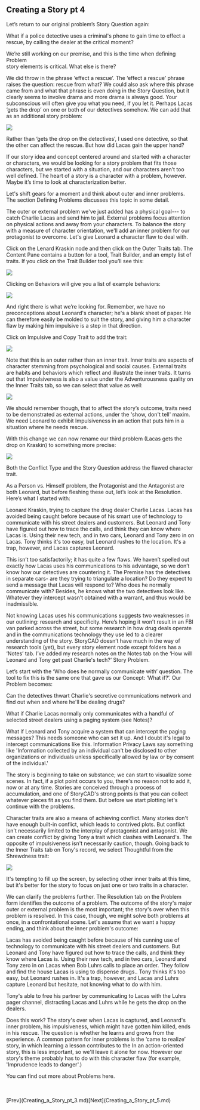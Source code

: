## Creating a Story pt 4 ##
Let’s return to our original problem’s Story Question again: <br/>

What if a police detective uses a criminal's phone to gain time to effect a rescue, by calling the dealer at the critical moment? <br/>

We’re still working on our premise, and this is the time when defining Problem  <br/>
story elements is  critical. What else is there?  <br/>

We did throw in the phrase ‘effect a rescue’.  The ‘effect a rescue’ phrase raises the question: rescue from what? We could also ask where this phrase came from and what that phrase is even doing in the Story Question,  but it clearly seems to involve drama and more drama is always good. Your subconscious will often give you what you need, if you let it. Perhaps Lacas ‘gets the drop’ on one or both of our detectives somehow. We can add that as an additional story problem: <br/>

![](Tutorial-4-Lacas-gets-the-drop-on-Kraskin.png)

Rather than ‘gets the drop on the detectives’, I used one detective, so that the other can affect the rescue. But how did Lacas gain the upper hand?  <br/>

If our story idea and concept centered around and started with a character or characters, we would be looking for a story problem that fits those characters, but we started with a situation, and our characters aren’t too well defined. The heart of a story is a character with a problem, however. Maybe it’s time to look at characterization better. <br/>

Let's shift gears for a moment and think about outer and inner problems.  The section Defining Problems discusses this topic in some detail. <br/>

The outer or external problem we've just added has a physical goal--- to catch Charlie Lacas and send him to jail.  External problems focus attention on physical actions and away from your characters.  To balance the story with a measure of character orientation, we'll add an inner problem for our protagonist to overcome.  Let's give Leonard a character flaw to deal with.  <br/>

Click on the Lenard Kraskin node and then click on the Outer Traits tab. The Content Pane contains a button for a tool, Trait Builder, and an empty list of traits. If you click on the Trait Builder tool you’ll see this: <br/>

![](Tutorial-4-Trait-Builder.png)

Clicking on Behaviors will give you a list of example behaviors:  <br/>

![](Tutorial-4-Behaviors.png)

And right there is what we’re looking for. Remember, we have no preconceptions about Leonard's character; he's a blank sheet of paper.  He can therefore easily be molded to suit the story, and giving him a character flaw by making him impulsive is a step in that direction. <br/>

Click on Impulsive and Copy Trait to add the trait: <br/>

![](Tutorial-4-Impulsive.png)


Note that this is an outer rather than an inner trait. Inner traits are aspects of character stemming from psychological and social causes. External traits are habits and behaviors which reflect and illustrate the inner traits. It turns out that Impulsiveness is also a value under the Adventurousness  quality on the Inner Traits tab, so we can select that value as well: <br/>

![](Tutorial-4-Inner-Trait.png)

We should remember though, that  to affect the story’s outcome, traits need to be demonstrated as external actions, under the 'show, don't tell' maxim. We need Leonard to exhibit Impulsiveness in an action that puts him in a situation where he needs rescue. <br/>

With this change we can now rename our third problem (Lacas gets the drop on Kraskin) to something more precise: <br/>

![](Tutorial-4-Renamed-third-problem.png)

Both the Conflict Type and the Story Question address the flawed character trait. <br/>

As a Person vs. Himself problem, the Protagonist and the Antagonist are both Leonard, but before fleshing these out, let’s look at the Resolution. Here’s what I started with: <br/>

Leonard Kraskin, trying to capture the drug dealer Charlie Lacas. Lacas has avoided being caught before because of his smart use of technology to communicate with his street dealers and customers. But Leonard and Tony have figured out how to trace the calls, and think they can know where Lacas is. Using their new tech, and in two cars, Leonard and Tony zero in on Lacas. Tony thinks it's too easy, but Leonard rushes to the location. It's a trap, however, and Lacas captures Leonard. <br/>

This isn’t too satisfactorily; it has quite a few flaws. We haven’t spelled out exactly how Lacas uses his communications to his advantage, so we don’t know how our detectives are countering it. The Premise has the detectives in separate cars- are  they trying to triangulate a location?  Do they expect to send a message that Lacas will respond to? Who does he normally communicate with? Besides, he knows what the two detectives look like. Whatever they intercept wasn’t obtained with a warrant, and thus would be inadmissible.  <br/>

Not knowing Lacas uses his communications suggests two weaknesses in our outlining: research and specificity. Here’s hoping it won’t result in an FBI van parked across the street, but some research in how drug deals operate and in the communications technology  they use led to a clearer understanding of the story.  StoryCAD doesn’t have much in the way of research tools (yet), but every story element node except folders has a ‘Notes’ tab. I’ve added my research notes on the Notes tab on the ‘How will Leonard and Tony get past Charlie's tech?’ Story Problem. <br/>

Let’s start with the ‘Who does he normally communicate with’ question. The tool to fix this is the same one that gave us our Concept: ‘What if?’.  Our Problem becomes: <br/>

Can the detectives thwart Charlie's secretive communications network and find out when and where he'll be dealing drugs? <br/>

What if Charlie Lacas normally only communicates with a handful of selected street dealers using a paging system (see Notes)? <br/>

What if Leonard and Tony acquire a system that can intercept the paging messages?  This needs someone who can set it up. And I doubt it's legal to intercept communications like this. Information Privacy Laws say something like 'Information collected by an individual can't be disclosed to other organizations or individuals unless specifically allowed by law or by consent of the individual.' <br/>


The story is beginning to take on substance; we can start to visualize some scenes.  In fact, if a plot point occurs to you,  there's no reason not to add it, now or at any time.  Stories are conceived through a process of accumulation, and one of StoryCAD's strong points is that you can collect whatever pieces fit as you find them.  But before we start plotting let's continue with the problems.  <br/>

Character traits are also a means of achieving conflict.  Many stories don't have enough built-in conflict, which leads to contrived plots.  But conflict isn't necessarily limited to the interplay of protagonist and antagonist.  We can create conflict by giving Tony a trait which clashes with Leonard's.  The opposite of impulsiveness isn't necessarily caution, though.  Going back to the Inner Traits tab on Tony's record, we select Thoughtful from the Shrewdness trait: <br/>

![](Tony-Irwin-Inner-Traits.png)



It's tempting to fill up the screen, by selecting other inner traits at this time, but it's better for the story to focus on just one or two traits in a character.   <br/>

We can clarify the problems further.  The Resolution tab on the Problem form identifies the outcome of a problem. The outcome of the story's major outer or external problem is the most important; the story's over when this problem is resolved.  In this case, though, we might solve both problems at once, in a confrontational scene. Let's assume that we want a happy ending, and think about the inner problem's outcome: <br/>

Lacas has avoided being caught before because of his cunning use of technology to communicate with his street dealers and customers. But Leonard and Tony have figured out how to trace the calls, and think they know where Lacas is. Using their new tech, and in two cars, Leonard and Tony zero in on Lacas when Bob Luhrs calls to place an order. They follow and find the house Lacas is using to dispense drugs.. Tony thinks it's too easy, but Leonard rushes in. It's a trap, however, and Lacas and Luhrs capture Leonard but hesitate, not knowing what to do with him. <br/>

Tony's able to free his partner by communicating to Lacas with the Luhrs pager channel, distracting Lacas and Luhrs while he gets the drop on the dealers. <br/>

Does this work?  The story's over when Lacas is captured, and Leonard's inner problem, his impulsiveness, which might have gotten him killed, ends in his rescue.  The question is whether he learns and grows from the experience. A common pattern for inner problems is the ‘came to realize’ story, in which learning a lesson contributes to the   In an action-oriented story, this is less important, so we'll leave it alone for now.  However our story's theme  probably has to do with this character flaw (for example, 'Imprudence leads to danger'.) <br/>

 You can find out more about Problems here.  <br/>

 <br/>
 <br/>
[Prev](Creating_a_Story_pt_3.md)[Next](Creating_a_Story_pt_5.md) <br/>
